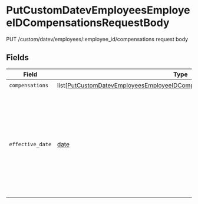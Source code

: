 # PutCustomDatevEmployeesEmployeeIDCompensationsRequestBody

PUT /custom/datev/employees/:employee_id/compensations request body


## Fields

| Field                                                                                                                                                                                                                                                                           | Type                                                                                                                                                                                                                                                                            | Required                                                                                                                                                                                                                                                                        | Description                                                                                                                                                                                                                                                                     |
| ------------------------------------------------------------------------------------------------------------------------------------------------------------------------------------------------------------------------------------------------------------------------------- | ------------------------------------------------------------------------------------------------------------------------------------------------------------------------------------------------------------------------------------------------------------------------------- | ------------------------------------------------------------------------------------------------------------------------------------------------------------------------------------------------------------------------------------------------------------------------------- | ------------------------------------------------------------------------------------------------------------------------------------------------------------------------------------------------------------------------------------------------------------------------------- |
| `compensations`                                                                                                                                                                                                                                                                 | list[[PutCustomDatevEmployeesEmployeeIDCompensationsRequestBodyCompensations](../../models/operations/putcustomdatevemployeesemployeeidcompensationsrequestbodycompensations.md)]                                                                                               | :heavy_check_mark:                                                                                                                                                                                                                                                              | N/A                                                                                                                                                                                                                                                                             |
| `effective_date`                                                                                                                                                                                                                                                                | [date](https://docs.python.org/3/library/datetime.html#date-objects)                                                                                                                                                                                                            | :heavy_check_mark:                                                                                                                                                                                                                                                              | Date from which the submitted compensations should be valid. Please note that it might not be possible to set compensations for the past if the payroll was already run.<br/><br/>[](https://developer.mozilla.org/en-US/docs/Web/JavaScript/Reference/Global_Objects/Date/toISOString) |